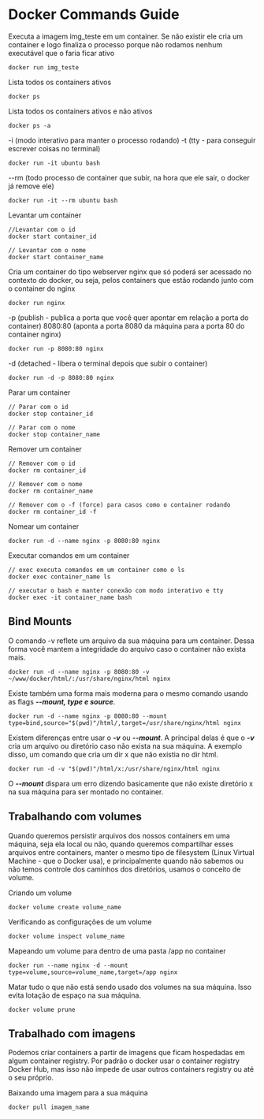 # Docker Commands Guide

Executa a imagem img_teste em um container. Se não existir ele cria um container e logo finaliza o processo porque não rodamos nenhum executável que o faria ficar ativo

```docker
docker run img_teste
```

Lista todos os containers ativos

```docker
docker ps
```

Lista todos os containers ativos e não ativos

```docker
docker ps -a
```

-i (modo interativo para manter o processo rodando)
-t (tty - para conseguir escrever coisas no terminal)

```docker
docker run -it ubuntu bash
```

--rm (todo processo de container que subir, na hora que ele sair, o docker já remove ele)

```docker
docker run -it --rm ubuntu bash
```

Levantar um container

```docker
//Levantar com o id
docker start container_id

// Levantar com o nome
docker start container_name
```

Cria um container do tipo webserver nginx que só poderá ser acessado no contexto do docker, ou seja, pelos containers que estão rodando junto com o container do nginx

```docker
docker run nginx
```

-p (publish - publica a porta que você quer apontar em relação a porta do container)
8080:80 (aponta a porta 8080 da máquina para a porta 80 do container nginx)

```docker
docker run -p 8080:80 nginx
```

-d (detached - libera o terminal depois que subir o container)

```docker
docker run -d -p 8080:80 nginx
```

Parar um container

```docker
// Parar com o id
docker stop container_id

// Parar com o nome
docker stop container_name
```

Remover um container

```docker
// Remover com o id
docker rm container_id

// Remover com o nome
docker rm container_name

// Remover com o -f (force) para casos como o container rodando
docker rm container_id -f
```

Nomear um container

```docker
docker run -d --name nginx -p 8080:80 nginx
```

Executar comandos em um container

```docker
// exec executa comandos em um container como o ls
docker exec container_name ls

// executar o bash e manter conexão com modo interativo e tty
docker exec -it container_name bash
```

## Bind Mounts

O comando -v reflete um arquivo da sua máquina para um container. Dessa forma você mantem a integridade do arquivo caso o container não exista mais.

```docker
docker run -d --name nginx -p 8080:80 -v ~/www/docker/html/:/usr/share/nginx/html nginx
```

Existe também uma forma mais moderna para o mesmo comando usando as flags **_--mount, type e source_**.

```docker
docker run -d --name nginx -p 8080:80 --mount type=bind,source="$(pwd)"/html/,target=/usr/share/nginx/html nginx
```

Existem diferenças entre usar o **_-v_** ou **_--mount_**. A principal delas é que o **_-v_** cria um arquivo ou diretório caso não exista na sua máquina. A exemplo disso, um comando que cria um dir x que não existia no dir html.

```docker
docker run -d -v "$(pwd)"/html/x:/usr/share/nginx/html nginx
```

O **_--mount_** dispara um erro dizendo basicamente que não existe diretório x na sua máquina para ser montado no container.

## Trabalhando com volumes

Quando queremos persistir arquivos dos nossos containers em uma máquina, seja ela local ou não, quando queremos compartilhar esses arquivos entre containers, manter o mesmo tipo de filesystem (Linux Virtual Machine - que o Docker usa), e principalmente quando não sabemos ou não temos controle dos caminhos dos diretórios, usamos o conceito de volume.

Criando um volume

```docker
docker volume create volume_name
```

Verificando as configurações de um volume

```docker
docker volume inspect volume_name
```

Mapeando um volume para dentro de uma pasta /app no container

```docker
docker run --name nginx -d --mount type=volume,source=volume_name,target=/app nginx
```

Matar tudo o que não está sendo usado dos volumes na sua máquina. Isso evita lotação de espaço na sua máquina.

```docker
docker volume prune
```

## Trabalhado com imagens

Podemos criar containers a partir de imagens que ficam hospedadas em algum container registry. Por padrão o docker usar o container registry Docker Hub, mas isso não impede de usar outros containers registry ou até o seu próprio.

Baixando uma imagem para a sua máquina

```docker
docker pull imagem_name
```
